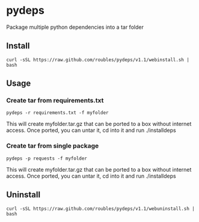 # pydeps

Package multiple python dependencies into a tar folder

## Install
```
curl -sSL https://raw.github.com/roubles/pydeps/v1.1/webinstall.sh | bash
```

## Usage
### Create tar from requirements.txt
```
pydeps -r requirements.txt -f myfolder
```
This will create myfolder.tar.gz that can be ported to a box without internet access. Once ported, you can untar it, cd into it and run ./installdeps

### Create tar from single package
```
pydeps -p requests -f myfolder
```
This will create myfolder.tar.gz that can be ported to a box without internet access. Once ported, you can untar it, cd into it and run ./installdeps

## Uninstall
```
curl -sSL https://raw.github.com/roubles/pydeps/v1.1/webuninstall.sh | bash
```
